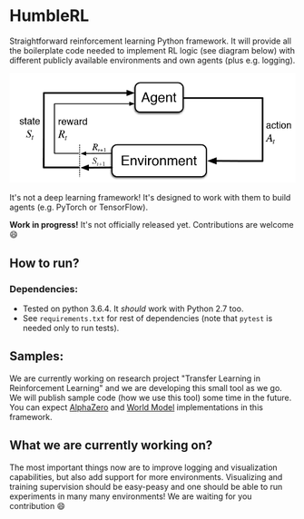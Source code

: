 # HumbleRL
Straightforward reinforcement learning Python framework. It will provide all the boilerplate code needed to implement RL logic (see diagram below) with different publicly available environments and own agents (plus e.g. logging).

<p align="center"><img src ="misc/rl_diagram.png" /></p>

It's not a deep learning framework! It's designed to work with them to build agents (e.g. PyTorch or TensorFlow).

**Work in progress!** It's not officially released yet. Contributions are welcome :smile:

## How to run?
### Dependencies:
* Tested on python 3.6.4. It _should_ work with Python 2.7 too. 
* See `requirements.txt` for rest of dependencies (note that `pytest` is needed only to run tests).

## Samples:
We are currently working on research project "Transfer Learning in Reinforcement Learning" and we are developing this small tool as we go. We will publish sample code (how we use this tool) some time in the future. You can expect [AlphaZero](http://tim.hibal.org/blog/alpha-zero-how-and-why-it-works/) and [World Model](https://worldmodels.github.io) implementations in this framework.

## What we are currently working on?
The most important things now are to improve logging and visualization capabilities, but also add support for more environments. Visualizing and training supervision should be easy-peasy and one should be able to run experiments in many many environments! We are waiting for you contribution :smile:
